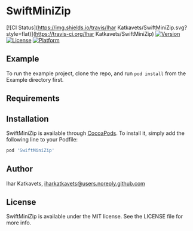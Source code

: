 # SwiftMiniZip

[![CI Status](https://img.shields.io/travis/Ihar Katkavets/SwiftMiniZip.svg?style=flat)](https://travis-ci.org/Ihar Katkavets/SwiftMiniZip)
[![Version](https://img.shields.io/cocoapods/v/SwiftMiniZip.svg?style=flat)](https://cocoapods.org/pods/SwiftMiniZip)
[![License](https://img.shields.io/cocoapods/l/SwiftMiniZip.svg?style=flat)](https://cocoapods.org/pods/SwiftMiniZip)
[![Platform](https://img.shields.io/cocoapods/p/SwiftMiniZip.svg?style=flat)](https://cocoapods.org/pods/SwiftMiniZip)

## Example

To run the example project, clone the repo, and run `pod install` from the Example directory first.

## Requirements

## Installation

SwiftMiniZip is available through [CocoaPods](https://cocoapods.org). To install
it, simply add the following line to your Podfile:

```ruby
pod 'SwiftMiniZip'
```

## Author

Ihar Katkavets, iharkatkavets@users.noreply.github.com

## License

SwiftMiniZip is available under the MIT license. See the LICENSE file for more info.
